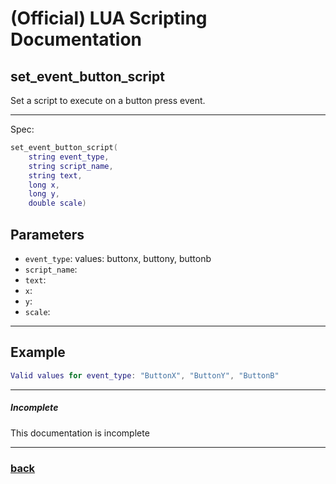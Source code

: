 
# (Official) LUA Scripting Documentation

## set_event_button_script

Set a script to execute on a button press event.

___

Spec:

```lua
set_event_button_script(
	string event_type,
	string script_name,
	string text,
	long x,
	long y,
	double scale)
```

## Parameters

- `event_type`: values: buttonx, buttony, buttonb
- `script_name`: 
- `text`: 
- `x`: 
- `y`: 
- `scale`: 

___

## Example

```lua
Valid values for event_type: "ButtonX", "ButtonY", "ButtonB"
```

___

##### Incomplete

This documentation is incomplete

___

### [back](../other)
